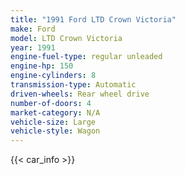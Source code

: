 ```yaml
---
title: "1991 Ford LTD Crown Victoria"
make: Ford
model: LTD Crown Victoria
year: 1991
engine-fuel-type: regular unleaded
engine-hp: 150
engine-cylinders: 8
transmission-type: Automatic
driven-wheels: Rear wheel drive
number-of-doors: 4
market-category: N/A
vehicle-size: Large
vehicle-style: Wagon
---
```


{{< car_info >}}
